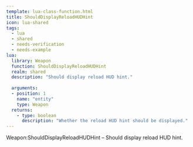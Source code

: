 ```yaml
---
template: lua-class-function.html
title: ShouldDisplayReloadHUDHint
icon: lua-shared
tags:
  - lua
  - shared
  - needs-verification
  - needs-example
lua:
  library: Weapon
  function: ShouldDisplayReloadHUDHint
  realm: shared
  description: "Should display reload HUD hint."
  
  arguments:
  - position: 1
    name: "entity"
    type: Weapon
  returns:
    - type: boolean
      description: "Whether the reload HUD hint should be displayed."
---
```


<div class="lua__search__keywords">
Weapon:ShouldDisplayReloadHUDHint &#x2013; Should display reload HUD hint.
</div>

